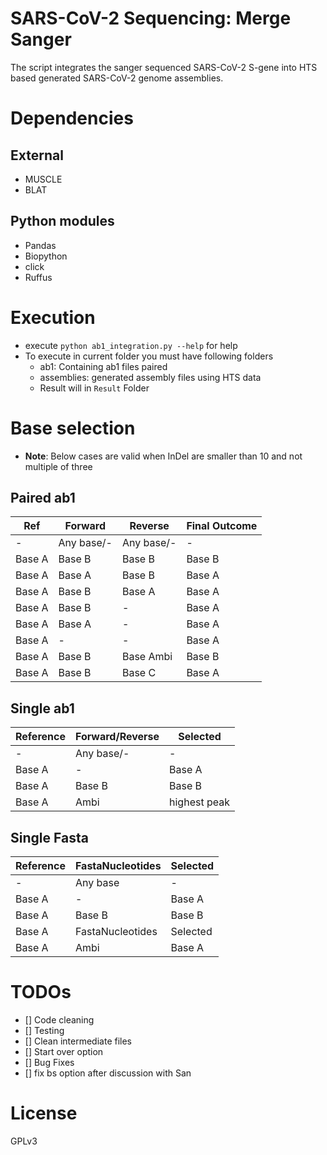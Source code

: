 # SARS-CoV-2 Sequencing: Merge Sanger

The script integrates the sanger sequenced SARS-CoV-2 S-gene into HTS based generated SARS-CoV-2 genome assemblies.


# Dependencies

## External

- MUSCLE
- BLAT

## Python modules

- Pandas
- Biopython
- click
- Ruffus


# Execution

- execute `python ab1_integration.py --help` for help
- To execute in current folder you must have following folders
  - ab1: Containing ab1 files paired
  - assemblies: generated assembly files using HTS data
  - Result will in `Result` Folder


# Base selection

- **Note**: Below cases are valid when InDel are smaller than 10 and not multiple of three 
## Paired ab1

|Ref|Forward|Reverse|Final Outcome|
|---|---|---|---|
|-|Any base/-|Any base/-|-|
|Base A|Base B|Base B|Base B|
|Base A|Base A|Base B|Base A|
|Base A|Base B|Base A|Base A|
|Base A|Base B|-|Base A|
|Base A|Base A|-|Base A|
|Base A|-|-|Base A|
|Base A|Base B|Base Ambi|Base B|
|Base A|Base B|Base C|Base A|




## Single ab1

|Reference|Forward/Reverse|Selected|
|---------|---------------|--------|
|-|Any base/-|-|
|Base A|-|Base A|
|Base A|Base B|Base B|
|Base A|Ambi|highest peak|


## Single Fasta
|Reference|FastaNucleotides|Selected|
|---------|---------------|--------|
|-|Any base|-|
|Base A|-|Base A|
|Base A|Base B|Base B|
|Base A|FastaNucleotides|Selected|
|Base A|Ambi|Base A|




# TODOs

- [] Code cleaning
- [] Testing
- [] Clean intermediate files
- [] Start over option
- [] Bug Fixes
- [] fix bs option after discussion with San

# License

GPLv3
